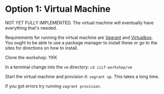 # Option 1: Virtual Machine

NOT YET FULLY IMPLEMENTED. The virtual machine will eventually have everything that's needed.

Requirements for running the virtual machine are [Vagrant](https://www.vagrantup.com/) and [Virtualbox](https://www.virtualbox.org/). You ought to be able to use a package manager to install these or go to the sites for directions on how to install.

Clone the workshop: YKK

In a terminal change into the `vm` directory: `cd iiif-workshop/vm`

Start the virtual machine and provision it: `vagrant up`. This takes a long time.

If you got errors try running `vagrant provision`.

<!-- #todo:100 Publish an already fully provisioned VM that just needs to be downloaded and run. -->
